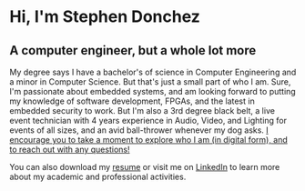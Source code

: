 # Hi, I'm Stephen Donchez
## A computer engineer, but a whole lot more
 My degree says I have a bachelor's of science in Computer Engineering and a minor in Computer Science. But that's just a small part of who I am. Sure, I'm passionate about embedded systems, and am looking forward to putting my knowledge of software development, FPGAs, and the latest in embedded security to work. But I'm also a 3rd degree black belt, a live event technician with 4 years experience in Audio, Video, and Lighting for events of all sizes, and an avid ball-thrower whenever my dog asks. [I encourage you to take a moment to explore who I am (in digital form), and to reach out with any questions!](https://sdonchez.engineer/#/)

You can also download my [resume](https://sdonchez.engineer/SDonchezResumeSeptember2021.pdf) or visit me on [LinkedIn](https://www.linkedin.com/in/stephen-donchez/) to learn more about my academic and professional activities. 
